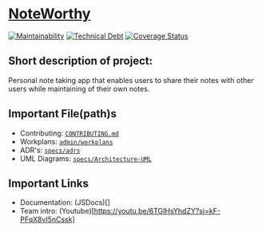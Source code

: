 # [NoteWorthy](https://cse112-sp24-group2.github.io/NoteWorthy/source/index.html)

[![Maintainability](https://api.codeclimate.com/v1/badges/d0673d8890128a7210db/maintainability)](https://codeclimate.com/github/cse112-sp24-group2/NoteWorthy/maintainability)
[![Technical Debt](https://img.shields.io/codeclimate/tech-debt/cse112-sp24-group2/NoteWorthy?logo=codeclimate)](https://codeclimate.com/github/cse112-sp24-group2/NoteWorthy/maintainability)
[![Coverage Status](https://coveralls.io/repos/github/cse110-fa22-group5/cse110-fa22-group5/badge.svg?branch=main)](https://coveralls.io/github/cse110-fa22-group5/cse110-fa22-group5?branch=main)

## Short description of project:

Personal note taking app that enables users to share their notes with other users while maintaining of their own notes.

## Important File(path)s

- Contributing: [`CONTRIBUTING.md`](https://github.com/cse112-sp24-group2/NoteWorthy/blob/main/CONTRIBUTING.md)
- Workplans: [`admin/workplans`](https://github.com/cse112-sp24-group2/NoteWorthy/tree/main/admin/workplans)
- ADR's: [`specs/adrs`](https://github.com/cse112-sp24-group2/NoteWorthy/tree/main/specs/adrs)
- UML Diagrams: [`specs/Architecture-UML`](https://github.com/cse112-sp24-group2/NoteWorthy/tree/main/specs/Architecture-UML)

## Important Links

- Documentation: (JSDocs)[]
- Team intro: (Youtube)[https://youtu.be/6TGIHsYhdZY?si=kF-PFqX8vI5nCssk]
